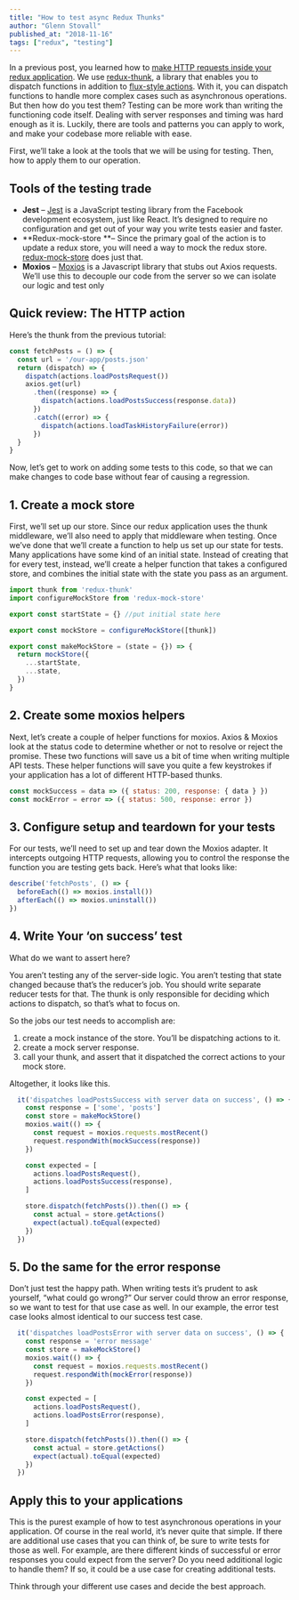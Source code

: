 ```yaml
---
title: "How to test async Redux Thunks"
author: "Glenn Stovall"
published_at: "2018-11-16"
tags: ["redux", "testing"]
---
```


In a previous post, you learned how to [make HTTP requests inside your redux application](). We use [redux-thunk](https://github.com/reduxjs/redux-thunk), a library that enables you to dispatch functions in addition to [flux-style actions](https://github.com/redux-utilities/flux-standard-action). With it, you can dispatch functions to handle more complex cases such as asynchronous operations. But then how do you test them? Testing can be more work than writing the functioning code itself. Dealing with server responses and timing was hard enough as it is. Luckily, there are tools and patterns you can apply to work, and make your codebase more reliable with ease.

First, we’ll take a look at the tools that we will be using for testing. Then, how to apply them to our operation. 

## Tools of the testing trade

- **Jest** – [Jest](https://jestjs.io/) is a JavaScript testing library from the Facebook development ecosystem, just like React. It’s designed to require no configuration and get out of your way you write tests easier and faster. 
- **Redux-mock-store **– Since the primary goal of the action is to update a redux store, you will need a way to mock the redux store. [redux-mock-store](https://github.com/dmitry-zaets/redux-mock-store) does just that.
- **Moxios** – [Moxios](https://github.com/axios/moxios) is a Javascript library that stubs out Axios requests. We’ll use this to decouple our code from the server so we can isolate our logic and test only

## Quick review: The HTTP action

Here’s the thunk from the previous tutorial: 

```js
const fetchPosts = () => {
  const url = '/our-app/posts.json'
  return (dispatch) => {
    dispatch(actions.loadPostsRequest())
    axios.get(url)
      .then((response) => {
        dispatch(actions.loadPostsSuccess(response.data))
      })
      .catch((error) => {
        dispatch(actions.loadTaskHistoryFailure(error))
      })
  }
}
```

Now, let’s get to work on adding some tests to this code, so that we can make changes to code base without fear of causing a regression.

## 1. Create a mock store

First, we’ll set up our store. Since our redux application uses the thunk middleware, we’ll also need to apply that middleware when testing. Once we’ve done that we’ll create a function to help us set up our state for tests. Many applications have some kind of an initial state. Instead of creating that for every test, instead, we’ll create a helper function that takes a configured store, and combines the initial state with the state you pass as an argument.

```js
import thunk from 'redux-thunk'
import configureMockStore from 'redux-mock-store'

export const startState = {} //put initial state here

export const mockStore = configureMockStore([thunk])

export const makeMockStore = (state = {}) => { 
  return mockStore({
    ...startState,
    ...state,
  })
}
```

## 2. Create some moxios helpers

Next, let’s create a couple of helper functions for moxios. Axios & Moxios look at the status code to determine whether or not to resolve or reject the promise. These two functions will save us a bit of time when writing multiple API tests. These helper functions will save you quite a few keystrokes if your application has a lot of different HTTP-based thunks.

```js
const mockSuccess = data => ({ status: 200, response: { data } })
const mockError = error => ({ status: 500, response: error })
```

## 3. Configure setup and teardown for your tests

For our tests, we’ll need to set up and tear down the Moxios adapter. It intercepts outgoing HTTP requests, allowing you to control the response the function you are testing gets back.  Here’s what that looks like: 

```js
describe('fetchPosts', () => {
  beforeEach(() => moxios.install())
  afterEach(() => moxios.uninstall())
})
```

## 4. Write Your ‘on success’ test

What do we want to assert here?

You aren’t testing any of the server-side logic. You aren’t testing that state changed because that’s the reducer’s job. You should write separate reducer tests for that. The thunk is only responsible for deciding which actions to dispatch, so that’s what to focus on.

So the jobs our test needs to accomplish are:

1. create a mock instance of the store. You’ll be dispatching actions to it. 
1. create a mock server response. 
1. call your thunk, and assert that it dispatched the correct actions to your mock store.

Altogether, it looks like this. 

```js
  it('dispatches loadPostsSuccess with server data on success', () => {
    const response = ['some', 'posts']
    const store = makeMockStore()
    moxios.wait(() => {
      const request = moxios.requests.mostRecent()
      request.respondWith(mockSuccess(response))
    })

    const expected = [
      actions.loadPostsRequest(),
      actions.loadPostsSuccess(response),
    ]

    store.dispatch(fetchPosts()).then(() => {
      const actual = store.getActions()
      expect(actual).toEqual(expected)
    })
  })
```

## 5. Do the same for the error response

Don’t just test the happy path. When writing tests it’s prudent to ask yourself, “what could go wrong?” Our server could throw an error response, so we want to test for that use case as well. In our example, the error test case looks almost identical to our success test case. 

```js
  it('dispatches loadPostsError with server data on success', () => {
    const response = 'error message'
    const store = makeMockStore()
    moxios.wait(() => {
      const request = moxios.requests.mostRecent()
      request.respondWith(mockError(response))
    })

    const expected = [
      actions.loadPostsRequest(),
      actions.loadPostsError(response),
    ]

    store.dispatch(fetchPosts()).then(() => {
      const actual = store.getActions()
      expect(actual).toEqual(expected)
    })
  })
```

## Apply this to your applications

This is the purest example of how to test asynchronous operations in your application. Of course in the real world, it’s never quite that simple. If there are additional use cases that you can think of, be sure to write tests for those as well. For example, are there different kinds of successful or error responses you could expect from the server? Do you need additional logic to handle them? If so, it could be a use case for creating additional tests. 

Think through your different use cases and decide the best approach.
